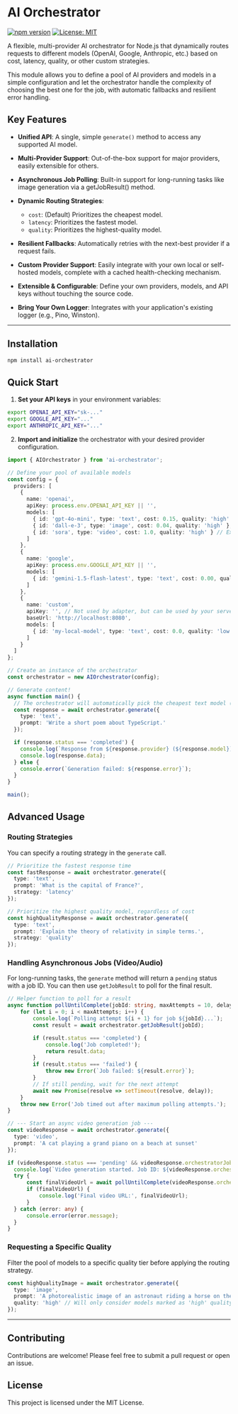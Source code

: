 # AI Orchestrator

[![npm version](https://badge.fury.io/js/ai-orchestrator.svg)](https://badge.fury.io/js/ai-orchestrator)
[![License: MIT](https://img.shields.io/badge/License-MIT-yellow.svg)](https://opensource.org/licenses/MIT)

A flexible, multi-provider AI orchestrator for Node.js that dynamically routes requests to different models (OpenAI, Google, Anthropic, etc.) based on cost, latency, quality, or other custom strategies.

This module allows you to define a pool of AI providers and models in a simple configuration and let the orchestrator handle the complexity of choosing the best one for the job, with automatic fallbacks and resilient error handling.

## Key Features

-   **Unified API**: A single, simple `generate()` method to access any supported AI model.
-   **Multi-Provider Support**: Out-of-the-box support for major providers, easily extensible for others.
-   **Asynchronous Job Polling**: Built-in support for long-running tasks like image generation via a getJobResult() method.
-   **Dynamic Routing Strategies**:
    -   `cost`: (Default) Prioritizes the cheapest model.
    -   `latency`: Prioritizes the fastest model.
    -   `quality`: Prioritizes the highest-quality model.
-   **Resilient Fallbacks**: Automatically retries with the next-best provider if a request fails.

-   **Custom Provider Support**: Easily integrate with your own local or self-hosted models, complete with a cached health-checking mechanism.
-   **Extensible & Configurable**: Define your own providers, models, and API keys without touching the source code.
-   **Bring Your Own Logger**: Integrates with your application's existing logger (e.g., Pino, Winston).

---

## Installation

```bash
npm install ai-orchestrator
```

## Quick Start

1. **Set your API keys** in your environment variables:
```bash
export OPENAI_API_KEY="sk-..."
export GOOGLE_API_KEY="..."
export ANTHROPIC_API_KEY="..."
```

2. **Import and initialize** the orchestrator with your desired provider configuration. 
```typescript
import { AIOrchestrator } from 'ai-orchestrator';

// Define your pool of available models
const config = {
  providers: [
    {
      name: 'openai',
      apiKey: process.env.OPENAI_API_KEY || '',
      models: [
        { id: 'gpt-4o-mini', type: 'text', cost: 0.15, quality: 'high' },
        { id: 'dall-e-3', type: 'image', cost: 0.04, quality: 'high' },
        { id: 'sora', type: 'video', cost: 1.0, quality: 'high' } // Example
      ]
    },
    {
      name: 'google',
      apiKey: process.env.GOOGLE_API_KEY || '',
      models: [
        { id: 'gemini-1.5-flash-latest', type: 'text', cost: 0.00, quality: 'medium' }
      ]
    },
    {
      name: 'custom',
      apiKey: '', // Not used by adapter, but can be used by your server
      baseUrl: 'http://localhost:8080',
      models: [
        { id: 'my-local-model', type: 'text', cost: 0.0, quality: 'low' }
      ]
    }
  ]
};

// Create an instance of the orchestrator
const orchestrator = new AIOrchestrator(config);

// Generate content!
async function main() {
  // The orchestrator will automatically pick the cheapest text model (custom)
  const response = await orchestrator.generate({
    type: 'text',
    prompt: 'Write a short poem about TypeScript.'
  });

  if (response.status === 'completed') {
    console.log(`Response from ${response.provider} (${response.model}):`);
    console.log(response.data);
  } else {
    console.error(`Generation failed: ${response.error}`);
  }
}

main();
```

## Advanced Usage
### Routing Strategies

You can specify a routing strategy in the `generate` call.
```typescript
// Prioritize the fastest response time
const fastResponse = await orchestrator.generate({
  type: 'text',
  prompt: 'What is the capital of France?',
  strategy: 'latency'
});

// Prioritize the highest quality model, regardless of cost
const highQualityResponse = await orchestrator.generate({
  type: 'text',
  prompt: 'Explain the theory of relativity in simple terms.',
  strategy: 'quality'
});
```

### Handling Asynchronous Jobs (Video/Audio)
For long-running tasks, the `generate` method will return a `pending` status with a job ID. You can then use `getJobResult` to poll for the final result.

```typescript
// Helper function to poll for a result
async function pollUntilComplete(jobId: string, maxAttempts = 10, delay = 5000) {
    for (let i = 0; i < maxAttempts; i++) {
        console.log(`Polling attempt ${i + 1} for job ${jobId}...`);
        const result = await orchestrator.getJobResult(jobId);

        if (result.status === 'completed') {
            console.log('Job completed!');
            return result.data;
        }
        if (result.status === 'failed') {
            throw new Error(`Job failed: ${result.error}`);
        }
        // If still pending, wait for the next attempt
        await new Promise(resolve => setTimeout(resolve, delay));
    }
    throw new Error('Job timed out after maximum polling attempts.');
}

// --- Start an async video generation job ---
const videoResponse = await orchestrator.generate({
  type: 'video',
  prompt: 'A cat playing a grand piano on a beach at sunset'
});

if (videoResponse.status === 'pending' && videoResponse.orchestratorJobId) {
  console.log(`Video generation started. Job ID: ${videoResponse.orchestratorJobId}`);
  try {
      const finalVideoUrl = await pollUntilComplete(videoResponse.orchestratorJobId);
      if (finalVideoUrl) {
          console.log('Final video URL:', finalVideoUrl);
      }
  } catch (error: any) {
      console.error(error.message);
  }
}
```

### Requesting a Specific Quality
Filter the pool of models to a specific quality tier before applying the routing strategy.

```typescript
const highQualityImage = await orchestrator.generate({
  type: 'image',
  prompt: 'A photorealistic image of an astronaut riding a horse on the moon',
  quality: 'high' // Will only consider models marked as 'high' quality
});
```
-----
## Contributing
Contributions are welcome! Please feel free to submit a pull request or open an issue.

## License
This project is licensed under the MIT License.